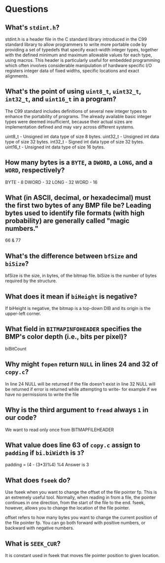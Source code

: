 # Questions

## What's `stdint.h`?

stdint.h is a header file in the C standard library introduced in the C99 standard library
to allow programmers to write more portable code by providing a set of typedefs that
specify exact-width integer types, together with the defined minimum and maximum
allowable values for each type, using macros. This header is particularly useful for
embedded programming which often involves considerable manipulation of hardware specific
I/O registers integer data of fixed widths, specific locations and exact alignments.

## What's the point of using `uint8_t`, `uint32_t`, `int32_t`, and `uint16_t` in a program?

The C99 standard includes definitions of several new integer types to enhance the portability of programs.
The already available basic integer types were deemed insufficient,
because their actual sizes are implementation defined and may vary across different systems.

uint8_t - Unsigned int data type of size 8 bytes.
uint32_t - Unsigned int data type of size 32 bytes.
int32_t - Signed int data type of size 32 bytes.
uint16_t - Unsigned int data type of size 16 bytes.

## How many bytes is a `BYTE`, a `DWORD`, a `LONG`, and a `WORD`, respectively?

BYTE - 8
DWORD - 32
LONG - 32
WORD - 16

## What (in ASCII, decimal, or hexadecimal) must the first two bytes of any BMP file be? Leading bytes used to identify file formats (with high probability) are generally called "magic numbers."

66 & 77

## What's the difference between `bfSize` and `biSize`?

bfSize is the size, in bytes, of the bitmap file.
biSize is the number of bytes required by the structure.

## What does it mean if `biHeight` is negative?

If biHeight is negative, the bitmap is a top-down DIB and its origin is the upper-left corner.

## What field in `BITMAPINFOHEADER` specifies the BMP's color depth (i.e., bits per pixel)?

biBitCount

## Why might `fopen` return `NULL` in lines 24 and 32 of `copy.c`?

In line 24 NULL will be returned if the file doesn't exist
in line 32 NULL will be returned if error is returned while attempting to write-
for example if we have no permissions to write the file

## Why is the third argument to `fread` always `1` in our code?

We want to read only once from BITMAPFILEHEADER

## What value does line 63 of `copy.c` assign to `padding` if `bi.biWidth` is `3`?

padding = (4 - (3*3)%4) %4
Answer is 3

## What does `fseek` do?

Use fseek when you want to change the offset of the file pointer fp.
This is an extremely useful tool. Normally, when reading in from a file,
the pointer continues in one direction, from the start of the file to the end.
fseek, however, allows you to change the location of the file pointer.

offset refers to how many bytes you want to change the current position of the file pointer fp.
You can go both forward with positive numbers, or backward with negative numbers.

## What is `SEEK_CUR`?

It is constant used in fseek that moves file pointer position to given location.
